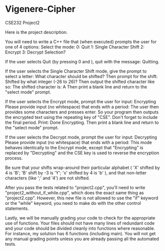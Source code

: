 # Vigenere-Cipher
CSE232 Project2

Here is the project description.

You will need to write a C++ file that (when executed) prompts the user for one of 4 options:
Select the mode:
0: Quit
1: Single Character Shift
2: Encrypt
3: Decrypt
Selection?
 
If the user selects Quit (by pressing 0 and <enter>), quit with the message: Quitting.
 
If the user selects the Single Character Shift mode, give the prompt to select a letter:
What character should be shifted?
Then prompt for the shift:
Shifted by what integer (-26 to 26)?
Then output the shifted character like so:
The shifted character is: A
Then print a blank line and return to the "select mode" prompt.
 
If the user selects the Encrypt mode, prompt the user for input:
Encrypting Please provide input (no whitespace) that ends with a period:
The user then provides some characters and presses enter. So your program then outputs the encrypted text using the repeating key of "CSE". Don't forget to include the final period.
Print: Done Encrypting.
Then print a blank line and return to the "select mode" prompt.
 
If the user selects the Decrypt mode, prompt the user for input:
Decrypting Please provide input (no whitespace) that ends with a period:
This mode behaves identically to the Encrypt mode, except that "Encrypting" is replaced by "Decrypting" and the CSE key is used to reverse the encryption process.
 
Be sure that your shifts wrap-around their particular alphabet ( 'X' shifted by 4 is 'B'; 'B' shift by -3 is 'Y'; 'x' shifted by 4 is 'b' ), and that non-letter characters (like ';' and '4') are not shifted.
 
After you pass the tests related to "project2.cpp", you'll need to write "project2_without_if_while.cpp", which does the exact same thing as "project2.cpp". However, this new file is not allowed to use the "if" keyword or the "while" keyword, you need to make do with the other control statements.
 
Lastly, we will be manually grading your code to check for the appropriate use of functions. Your files should not have many lines of redundant code and your code should be divided cleanly into functions where reasonable. For instance, my solution has 6 functions (including main). You will not get any manual grading points unless you are already passing all the automated tests.

